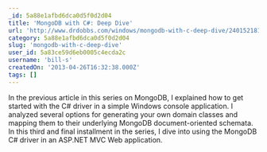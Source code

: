 ```yaml
---
_id: 5a88e1afbd6dca0d5f0d2d04
title: 'MongoDB with C#: Deep Dive'
url: 'http://www.drdobbs.com/windows/mongodb-with-c-deep-dive/240152181'
category: 5a88e1afbd6dca0d5f0d2d04
slug: 'mongodb-with-c-deep-dive'
user_id: 5a83ce59d6eb0005c4ecda2c
username: 'bill-s'
createdOn: '2013-04-26T16:32:38.000Z'
tags: []
---
```


<div>In the previous article in this series on MongoDB, I explained how to get started with the C# driver in a simple Windows console application. I analyzed several options for generating your own domain classes and mapping them to their underlying MongoDB document-oriented schemata. In this third and final installment in the series, I dive into using the MongoDB C# driver in an ASP.NET MVC Web application.</div>
